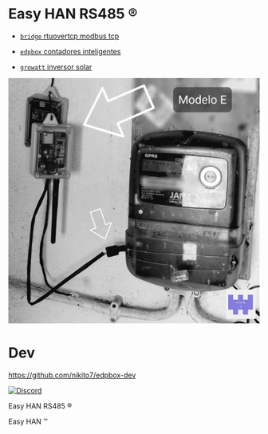 # Easy HAN RS485 ®

- [```bridge``` rtuovertcp modbus tcp](./bridge/)

- [```edpbox``` contadores inteligentes](./edpbox/)

- [```growatt``` inversor solar](./growatt/)

![Easy HAN RS485](./edpbox/edpbox1-20221029.jpg)

# Dev

https://github.com/nikito7/edpbox-dev

[![Discord](https://img.shields.io/discord/494714310518505472?style=plastic&logo=discord)](https://discord.gg/Mh9mTEA) 

Easy HAN RS485 ®

Easy HAN ™

